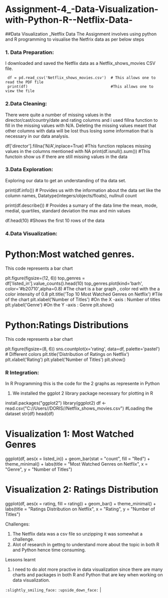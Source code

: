 # Assignment-4_-Data-Visualization-with-Python-R--Netflix-Data-
##Data Visualization _Netflix Data 
The Assignment involves using python and R programming to visualise the Netfrix data as per below steps
### 1. Data Preparation:
   I downloaded and saved the Netflix data as a  Netflix_shows_movies CSV file. 

     df = pd.read_csv('Netflix_shows_movies.csv')  # This allows one to read the PDF file 
     print(df)                                     #This allows one to view the file 

### 2.Data Cleaning:
There were quite a number of missing values in the director/cast/country/date and rating columns and i used fillna function to fill in the missing values with N/A. Deleting the missing values meant that other columns with data will be lost thus losing some information that is necessary in our data analysis.

df['director'].fillna('N/A',inplace=True)     #This function replaces missing values in the columns mentioned with NA
print(df.isnull().sum())                      #This functoin show us if there are still missing values in the data              


### 3.Data Exploration:
Exploring our data to get an understanding of tha data set.

print(df.info())     # Provides us with the information about the data set like the column names, Datatype(integers/objects/floats), nullnull count

print(df.describe()) # Provides a sumary of the data lime the mean, mode, medial, quartiles, standard deviation the max and min values 

df.head(10)          #Shows the first 10 rows of the data 


### 4.Data Visualization:
# Python:Most watched genres.
This code represents a bar chart 

plt.figure(figsize=(12, 6))
top_genres = df['listed_in'].value_counts().head(10)
top_genres.plot(kind='barh', color='#b20710',alpha=0.8)  #The chart is a bar graph , color red with the a color intensity of 0.8
plt.title('Top 10 Most Watched Genres on Netflix')   #Tile of the chart 
plt.xlabel('Number of Titles')       #On the X -axis : Number of titles
plt.ylabel('Genre')                  #On the Y -axis : Genre
plt.show()  

# Python:Ratings Distributions
This code represents a bar chart

plt.figure(figsize=(8, 6))
sns.countplot(x='rating', data=df, palette='pastel')    # Different colors 
plt.title('Distribution of Ratings on Netflix')
plt.xlabel('Rating')
plt.ylabel('Number of Titles')
plt.show()


### R Integration:
In R Programming this is the code for the 2 graphs as represente in Python 
1. We installed the ggplot 2 library package necessary for plotting in R

install.packages("ggplot2")
library(ggplot2)
df <- read.csv("C://Users//DORIS//Netflix_shows_movies.csv")   #Loading the dataset
str(df)
head(df)

# Visualization 1: Most Watched Genres
ggplot(df, aes(x = listed_in)) +
  geom_bar(stat = "count", fill = "Red") +
  theme_minimal() +
  labs(title = "Most Watched Genres on Netflix", x = "Genre", y = "Number of Titles")

# Visualization 2: Ratings Distribution
ggplot(df, aes(x = rating, fill = rating)) +
  geom_bar() +
  theme_minimal() +
  labs(title = "Ratings Distribution on Netflix", x = "Rating", y = "Number of Titles")


Challenges:
1. The Netflix data was a csv file so unzipping it was somewhat a challenge.
2. Alot of research in gettng to understand more about the topic in both R and Python hence time consuming.

Lessons learnt
1. I need to do alot more practive in data visualization since there are many charts and packages in both R and Python that are key when working on data visualization.

 `:slightly_smiling_face:`  `:upside_down_face:` | 


